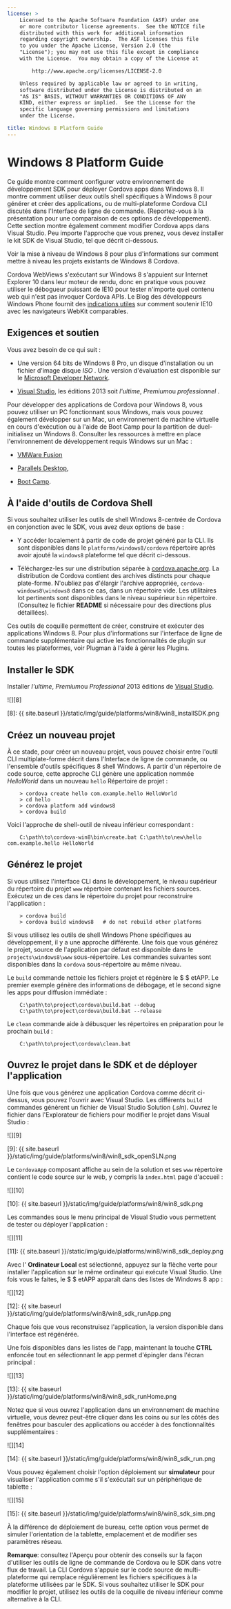 ```yaml
---
license: >
    Licensed to the Apache Software Foundation (ASF) under one
    or more contributor license agreements.  See the NOTICE file
    distributed with this work for additional information
    regarding copyright ownership.  The ASF licenses this file
    to you under the Apache License, Version 2.0 (the
    "License"); you may not use this file except in compliance
    with the License.  You may obtain a copy of the License at

        http://www.apache.org/licenses/LICENSE-2.0

    Unless required by applicable law or agreed to in writing,
    software distributed under the License is distributed on an
    "AS IS" BASIS, WITHOUT WARRANTIES OR CONDITIONS OF ANY
    KIND, either express or implied.  See the License for the
    specific language governing permissions and limitations
    under the License.

title: Windows 8 Platform Guide
---
```


# Windows 8 Platform Guide

Ce guide montre comment configurer votre environnement de développement SDK pour déployer Cordova apps dans Windows 8. Il montre comment utiliser deux outils shell spécifiques à Windows 8 pour générer et créer des applications, ou de multi-plateforme Cordova CLI discutés dans l'Interface de ligne de commande. (Reportez-vous à la présentation pour une comparaison de ces options de développement). Cette section montre également comment modifier Cordova apps dans Visual Studio. Peu importe l'approche que vous prenez, vous devez installer le kit SDK de Visual Studio, tel que décrit ci-dessous.

Voir la mise à niveau de Windows 8 pour plus d'informations sur comment mettre à niveau les projets existants de Windows 8 Cordova.

Cordova WebViews s'exécutant sur Windows 8 s'appuient sur Internet Explorer 10 dans leur moteur de rendu, donc en pratique vous pouvez utiliser le débogueur puissant de IE10 pour tester n'importe quel contenu web qui n'est pas invoquer Cordova APIs. Le Blog des développeurs Windows Phone fournit des [indications utiles][1] sur comment soutenir IE10 avec les navigateurs WebKit comparables.

 [1]: http://blogs.windows.com/windows_phone/b/wpdev/archive/2012/11/15/adapting-your-webkit-optimized-site-for-internet-explorer-10.aspx

## Exigences et soutien

Vous avez besoin de ce qui suit :

*   Une version 64 bits de Windows 8 Pro, un disque d'installation ou un fichier d'image disque *ISO* . Une version d'évaluation est disponible sur le [Microsoft Developer Network][2].
    
    <!-- 64-bit necessary? Pro necessary? ELSE still recommended for parallel WP dev -->

*   [Visual Studio][3], les éditions 2013 soit *l'ultime*, *Premium*ou *professionnel* .
    
    <!-- true? -->

 [2]: http://msdn.microsoft.com/en-US/evalcenter/jj554510
 [3]: http://www.visualstudio.com/downloads

Pour développer des applications de Cordova pour Windows 8, vous pouvez utiliser un PC fonctionnant sous Windows, mais vous pouvez également développer sur un Mac, un environnement de machine virtuelle en cours d'exécution ou à l'aide de Boot Camp pour la partition de duel-initialisez un Windows 8. Consulter les ressources à mettre en place l'environnement de développement requis Windows sur un Mac :

*   [VMWare Fusion][4]

*   [Parallels Desktop][5],

*   [Boot Camp][6].

 [4]: http://msdn.microsoft.com/en-US/library/windows/apps/jj945426
 [5]: http://msdn.microsoft.com/en-US/library/windows/apps/jj945424
 [6]: http://msdn.microsoft.com/en-US/library/windows/apps/jj945423

## À l'aide d'outils de Cordova Shell

Si vous souhaitez utiliser les outils de shell Windows 8-centrée de Cordova en conjonction avec le SDK, vous avez deux options de base :

*   Y accéder localement à partir de code de projet généré par la CLI. Ils sont disponibles dans le `platforms/windows8/cordova` répertoire après avoir ajouté la `windows8` plateforme tel que décrit ci-dessous.

*   Téléchargez-les sur une distribution séparée à [cordova.apache.org][7]. La distribution de Cordova contient des archives distincts pour chaque plate-forme. N'oubliez pas d'élargir l'archive appropriée, `cordova-windows8\windows8` dans ce cas, dans un répertoire vide. Les utilitaires lot pertinents sont disponibles dans le niveau supérieur `bin` répertoire. (Consultez le fichier **README** si nécessaire pour des directions plus détaillées).

 [7]: http://cordova.apache.org

Ces outils de coquille permettent de créer, construire et exécuter des applications Windows 8. Pour plus d'informations sur l'interface de ligne de commande supplémentaire qui active les fonctionnalités de plugin sur toutes les plateformes, voir Plugman à l'aide à gérer les Plugins.

## Installer le SDK

Installer *l'ultime*, *Premium*ou *Professional* 2013 éditions de [Visual Studio][3].

![][8]

 [8]: {{ site.baseurl }}/static/img/guide/platforms/win8/win8_installSDK.png

## Créez un nouveau projet

À ce stade, pour créer un nouveau projet, vous pouvez choisir entre l'outil CLI multiplate-forme décrit dans l'Interface de ligne de commande, ou l'ensemble d'outils spécifiques 8 shell Windows. A partir d'un répertoire de code source, cette approche CLI génère une application nommée *HelloWorld* dans un nouveau `hello` Répertoire de projet :

        > cordova create hello com.example.hello HelloWorld
        > cd hello
        > cordova platform add windows8
        > cordova build
    

Voici l'approche de shell-outil de niveau inférieur correspondant :

        C:\path\to\cordova-win8\bin\create.bat C:\path\to\new\hello com.example.hello HelloWorld
    

## Générez le projet

Si vous utilisez l'interface CLI dans le développement, le niveau supérieur du répertoire du projet `www` répertoire contenant les fichiers sources. Exécutez un de ces dans le répertoire du projet pour reconstruire l'application :

        > cordova build
        > cordova build windows8   # do not rebuild other platforms
    

Si vous utilisez les outils de shell Windows Phone spécifiques au développement, il y a une approche différente. Une fois que vous générez le projet, source de l'application par défaut est disponible dans le `projects\windows8\www` sous-répertoire. Les commandes suivantes sont disponibles dans la `cordova` sous-répertoire au même niveau.

Le `build` commande nettoie les fichiers projet et régénère le $ $ etAPP. Le premier exemple génère des informations de débogage, et le second signe les apps pour diffusion immédiate :

        C:\path\to\project\cordova\build.bat --debug        
        C:\path\to\project\cordova\build.bat --release
    

Le `clean` commande aide à débusquer les répertoires en préparation pour le prochain `build` :

        C:\path\to\project\cordova\clean.bat
    

## Ouvrez le projet dans le SDK et de déployer l'application

<!-- wasn't able to 'run' or 'emulate', so doc'ing SDK as fallback -->

Une fois que vous générez une application Cordova comme décrit ci-dessus, vous pouvez l'ouvrir avec Visual Studio. Les différents `build` commandes génèrent un fichier de Visual Studio Solution (*.sln*). Ouvrez le fichier dans l'Explorateur de fichiers pour modifier le projet dans Visual Studio :

![][9]

 [9]: {{ site.baseurl }}/static/img/guide/platforms/win8/win8_sdk_openSLN.png

Le `CordovaApp` composant affiche au sein de la solution et ses `www` répertoire contient le code source sur le web, y compris la `index.html` page d'accueil :

![][10]

 [10]: {{ site.baseurl }}/static/img/guide/platforms/win8/win8_sdk.png

Les commandes sous le menu principal de Visual Studio vous permettent de tester ou déployer l'application :

![][11]

 [11]: {{ site.baseurl }}/static/img/guide/platforms/win8/win8_sdk_deploy.png

Avec l' **Ordinateur Local** est sélectionné, appuyez sur la flèche verte pour installer l'application sur le même ordinateur qui exécute Visual Studio. Une fois vous le faites, le $ $ etAPP apparaît dans des listes de Windows 8 app :

![][12]

 [12]: {{ site.baseurl }}/static/img/guide/platforms/win8/win8_sdk_runApp.png

Chaque fois que vous reconstruisez l'application, la version disponible dans l'interface est régénérée.

Une fois disponibles dans les listes de l'app, maintenant la touche **CTRL** enfoncée tout en sélectionnant le app permet d'épingler dans l'écran principal :

![][13]

 [13]: {{ site.baseurl }}/static/img/guide/platforms/win8/win8_sdk_runHome.png

Notez que si vous ouvrez l'application dans un environnement de machine virtuelle, vous devrez peut-être cliquer dans les coins ou sur les côtés des fenêtres pour basculer des applications ou accéder à des fonctionnalités supplémentaires :

![][14]

 [14]: {{ site.baseurl }}/static/img/guide/platforms/win8/win8_sdk_run.png

Vous pouvez également choisir l'option déploiement sur **simulateur** pour visualiser l'application comme s'il s'exécutait sur un périphérique de tablette :

![][15]

 [15]: {{ site.baseurl }}/static/img/guide/platforms/win8/win8_sdk_sim.png

À la différence de déploiement de bureau, cette option vous permet de simuler l'orientation de la tablette, emplacement et de modifier ses paramètres réseau.

**Remarque**: consultez l'Aperçu pour obtenir des conseils sur la façon d'utiliser les outils de ligne de commande de Cordova ou le SDK dans votre flux de travail. La CLI Cordova s'appuie sur le code source de multi-plateforme qui remplace régulièrement les fichiers spécifiques à la plateforme utilisées par le SDK. Si vous souhaitez utiliser le SDK pour modifier le projet, utilisez les outils de la coquille de niveau inférieur comme alternative à la CLI.
